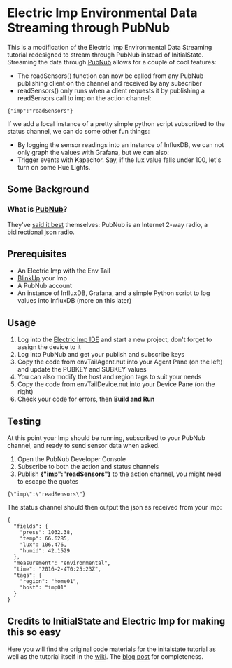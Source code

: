 # Electric Imp Environmental Data Streaming through PubNub
This is a modification of the Electric Imp Environmental Data Streaming tutorial redesigned to stream through PubNub instead of InitialState.
Streaming the data through [PubNub](https://www.pubnub.com/) allows for a couple of cool features:
- The readSensors() function can now be called from any PubNub publishing client on the channel and received by any subscriber
- readSensors() only runs when a client requests it by publishing a readSensors call to imp on the action channel:
```
{"imp":"readSensors"}
```
If we add a local instance of a pretty simple python script subscribed to the status channel, we can do some other fun things:
- By logging the sensor readings into an instance of InfluxDB, we can not only graph the values with Grafana, but we can also:
- Trigger events with Kapacitor. Say, if the lux value falls under 100, let's turn on some Hue Lights.

## Some Background
### What is [PubNub](https://www.pubnub.com/)?
They've [said it best](https://www.youtube.com/watch?v=jZgcEj_qKLU) themselves:
PubNub is an Internet 2-way radio, a bidirectional json radio.

## Prerequisites
- An Electric Imp with the Env Tail
- [BlinkUp](https://electricimp.com/docs/gettingstarted/blinkup/) your Imp
- A PubNub account
- An instance of InfluxDB, Grafana, and a simple Python script to log values into InfluxDB (more on this later)

## Usage
1. Log into the [Electric Imp IDE](https://ide.electricimp.com/login) and start a new project, don't forget to assign the device to it
2. Log into PubNub and get your publish and subscribe keys
3. Copy the code from envTailAgent.nut into your Agent Pane (on the left) and update the PUBKEY and SUBKEY values
4. You can also modify the host and region tags to suit your needs
5. Copy the code from envTailDevice.nut into your Device Pane (on the right)
6. Check your code for errors, then **Build and Run**

## Testing

At this point your Imp should be running, subscribed to your PubNub channel, and ready to send sensor data when asked.

1. Open the PubNub Developer Console
2. Subscribe to both the action and status channels
3. Publish **{"imp":"readSensors"}** to the action channel, you might need to escape the quotes
```
{\"imp\":\"readSensors\"}
```
The status channel should then output the json as received from your imp:
```
{
  "fields": {
    "press": 1032.38,
    "temp": 66.6285,
    "lux": 106.476,
    "humid": 42.1529
  },
  "measurement": "environmental",
  "time": "2016-2-4T0:25:23Z",
  "tags": {
    "region": "home01",
    "host": "imp01"
  }
}
```

## Credits to InitialState and Electric Imp for making this so easy

Here you will find the original code materials for the initalstate tutorial as well as the tutorial itself in the [wiki](https://github.com/InitialState/electric-imp-streaming/wiki).
The [blog post](http://blog.initialstate.com/tutorial-electric-imp-streamer/) for completeness.
